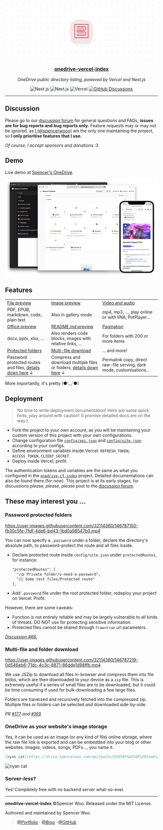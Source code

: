 <div align="center">
  <img src="./public/header.png" alt="onedrive-vercel-index" />
  <h3><a href="https://drive.spencerwoo.com">onedrive-vercel-index</a></h3>
  <p><em>OneDrive public directory listing, powered by Vercel and Next.js</em></p>
  <img src="https://img.shields.io/badge/OneDrive-2C68C3?style=flat&logo=microsoft-onedrive&logoColor=white" alt="Next.js" />
  <img src="https://img.shields.io/badge/Next.js-black?style=flat&logo=next.js&logoColor=white" alt="Next.js" />
  <img src="https://img.shields.io/badge/Vercel-black?style=flat&logo=Vercel&logoColor=white" alt="Vercel" />
  <a href="https://github.com/spencerwooo/onedrive-vercel-index/discussions"><img src="https://img.shields.io/github/discussions/spencerwooo/onedrive-vercel-index?color=CF2B5B&labelColor=black&logo=github" alt="GitHub Discussions" /></a>
</div>

---

## Discussion

Please go to our [discussion forum](https://github.com/spencerwooo/onedrive-vercel-index/discussions) for general questions and FAQs, **issues are for bug reports and bug reports only.** Feature requests may or may not be ignored, as [I (@spencerwooo)](https://spencerwoo.com) am the only one maintaining the project, so **I only prioritise features that I use.**

*Of course, I accept sponsors and donations* :3

## Demo

Live demo at [Spencer's OneDrive](https://drive.spencerwoo.com).

![demo](./public/demo.png)

## Features

<table><tbody><tr><td><a href="https://drive.spencerwoo.com/Lecture%20and%20Coursework%20CS%20(BIT)/2019%20-%20%E5%A4%A7%E4%B8%89%E4%B8%8B%20-%20%E7%BC%96%E8%AF%91%E5%8E%9F%E7%90%86%E4%B8%8E%E8%AE%BE%E8%AE%A1/n1570.pdf" target="_blank" rel="noopener noreferrer">File preview</a></td><td><a href="https://drive.spencerwoo.com/%F0%9F%8D%8A%20Weibo%20emotes/Source1/%E5%BE%AE%E5%8D%9A%E2%80%9C%E9%BB%84%E8%84%B8%E2%80%9D" target="_blank" rel="noopener noreferrer">Image preview</a></td><td><a href="https://drive.spencerwoo.com/%F0%9F%8D%A1%20Genshin%20PV/New%20version%20PV/TGA2021%E3%80%8A%E5%8E%9F%E7%A5%9E%E3%80%8B%E5%8F%82%E9%80%89%E8%A7%86%E9%A2%91.mp4" target="_blank" rel="noopener noreferrer">Video and audio</a></td></tr><tr><td>PDF, EPUB, markdown, code, plain text</td><td>Also in gallery mode</td><td>mp4, mp3, ..., play online or with IINA, PotPlayer...</td></tr><tr><td><a href="https://drive.spencerwoo.com/Lecture%20and%20Coursework%20CS%20(BIT)/2017%20-%20%E5%A4%A7%E4%BA%8C%E4%B8%8A%20-%20%E6%95%B0%E6%8D%AE%E7%BB%93%E6%9E%84/1%20%E7%BB%AA%E8%AE%BA.pptx" target="_blank" rel="noopener noreferrer">Office preview</a></td><td><a href="https://drive.spencerwoo.com/%F0%9F%A5%9F%20Some%20test%20files/Articles" target="_blank" rel="noopener noreferrer">README.md preview</a></td><td><a href="https://drive.spencerwoo.com/%F0%9F%A5%9F%20Some%20test%20files/Imagenette" target="_blank" rel="noopener noreferrer">Pagination</a></td></tr><tr><td>docx, pptx, xlsx, ...</td><td>Also renders code blocks, images with relative links, ...</td><td>For folders with 200 or more items</td></tr><tr><td><a href="https://drive.spencerwoo.com/%F0%9F%8C%9E%20Private%20folder" target="_blank" rel="noopener noreferrer">Protected folders</a></td><td><a href="https://drive.spencerwoo.com/%F0%9F%8D%8A%20Weibo%20emotes/Source2" target="_blank" rel="noopener noreferrer">Multi-file download</a></td><td>... and more!</td></tr><tr><td>Password protected routes and files, <a href="#password-protected-folders">details down here</a> ↓</td><td>Compress and download multiple files or folders, <a href="#multi-file-and-folder-download">details down here</a> ↓ </td><td>Permalink copy, direct raw-file serving, dark mode, customisations...</td></tr></tbody></table>

More importantly, it's pretty (●'◡'●)

## Deployment

> No time to write deployment documentation! Here are some quick hints, play around with caution! (I promise detailed docs are on the way.)

- Fork the project to your own account, as you will be maintaining your custom version of this project with your own configurations.
- Change configuration file [`config/api.json`](config/api.json) and [`config/site.json`](config/site.json) according to your configs.
- Define environment variables inside Vercel: `REFRESH_TOKEN`, `ACCESS_TOKEN`, `CLIENT_SECRET`.
- Deploy inside Vercel, profit.

The authentication tokens and variables are the same as what you configured in the [`onedrive-cf-index`](https://github.com/spencerwooo/onedrive-cf-index) project. Detailed documentations can also be found there (for now). This project is at its early stages, for discussions *please, please, please* post to the [discussion forum](https://github.com/spencerwooo/onedrive-vercel-index/discussions).

## These may interest you ...

### Password protected folders

https://user-images.githubusercontent.com/32114380/146787150-fb30c5fe-7fdf-4de6-bd43-1bd0a98547b0.mp4

You can now specify a `.password` under a folder, declare the directory's absolute path, to password-protect the route and all files inside.

- Declare protected route inside `config/site.json` under `protectedRoutes`, for instance:

  ```
  "protectedRoutes": [
    "/🌞 Private folder/u-need-a-password",
    "/🥟 Some test files/Protected route"
  ],
  ```

- Add `.password` file under the root protected folder, redeploy your project on Vercel. Profit.

However, there are some caveats:

- Function is not entirely reliable and may be largely vulnerable to all kinds of threats. DO NOT use for protecting sensitive information.
- Protected files cannot be shared through `?raw=true` url parameters.

[*Discussion #66.*](https://github.com/spencerwooo/onedrive-vercel-index/discussions/66)

### Multi-file and folder download

https://user-images.githubusercontent.com/32114380/146787219-0d546eb6-71dc-4c3c-8871-86dde1d98ffb.mp4

We use JSZip to download all files in-browser and compress them into file blobs, which are then downloaded to your device as a `zip` file. This is extremely useful if a series of small files are to be downloaded, but it could be time consuming if used for bulk-downloading a few large files.

Folders are traversed and recursively fetched into the compressed zip. Multiple files or folders can be selected and downloaded side-by-side.

*PR [#177](https://github.com/spencerwooo/onedrive-vercel-index/pull/177) and [#169](https://github.com/spencerwooo/onedrive-vercel-index/pull/169).*

### OneDrive as your website's image storage

Yes, it can be used as an image (or any kind of file) online storage, where the raw file link is exported and can be embedded into your blog or other websites. Images, videos, songs, PDFs..., you name it.

```markdown
[nyan cat](https://drive.spencerwoo.com/api?path=/%F0%9F%A5%9F%20Some%20test%20files/nyancat.gif&raw=true)
```

![nyan cat](https://drive.spencerwoo.com/api?path=/%F0%9F%A5%9F%20Some%20test%20files/nyancat.gif&raw=true)

### Server-*less*?

Yes! Completely free with no backend server what-so-ever.

---

**onedrive-vercel-index** ©Spencer Woo. Released under the MIT License.

Authored and maintained by Spencer Woo.

> [@Portfolio](https://spencerwoo.com/) · [@Blog](https://blog.spencerwoo.com/) · [@GitHub](https://github.com/spencerwooo)

